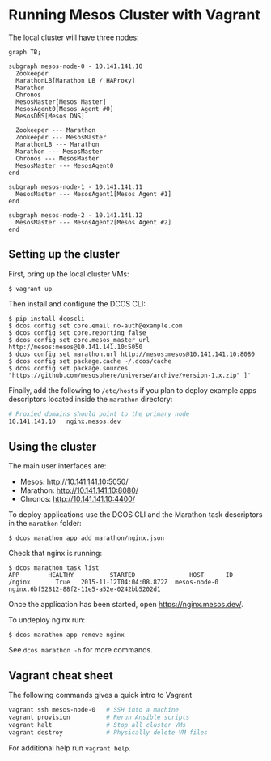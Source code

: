 # Running Mesos Cluster with Vagrant

<!-- toc -->

The local cluster will have three nodes:

```mermaid
graph TB;

subgraph mesos-node-0 - 10.141.141.10
  Zookeeper
  MarathonLB[Marathon LB / HAProxy]
  Marathon
  Chronos
  MesosMaster[Mesos Master]
  MesosAgent0[Mesos Agent #0]
  MesosDNS[Mesos DNS]

  Zookeeper --- Marathon
  Zookeeper --- MesosMaster
  MarathonLB --- Marathon
  Marathon --- MesosMaster
  Chronos --- MesosMaster
  MesosMaster --- MesosAgent0
end

subgraph mesos-node-1 - 10.141.141.11
  MesosMaster --- MesosAgent1[Mesos Agent #1]
end

subgraph mesos-node-2 - 10.141.141.12
  MesosMaster --- MesosAgent2[Mesos Agent #2]
end
```

## Setting up the cluster

First, bring up the local cluster VMs:

    $ vagrant up

Then install and configure the DCOS CLI:

    $ pip install dcoscli
    $ dcos config set core.email no-auth@example.com
    $ dcos config set core.reporting false
    $ dcos config set core.mesos_master_url http://mesos:mesos@10.141.141.10:5050
    $ dcos config set marathon.url http://mesos:mesos@10.141.141.10:8080
    $ dcos config set package.cache ~/.dcos/cache
    $ dcos config set package.sources "https://github.com/mesosphere/universe/archive/version-1.x.zip" ]'

Finally, add the following to `/etc/hosts` if you plan to deploy example apps
descriptors located inside the `marathon` directory:

```sh
# Proxied domains should point to the primary node
10.141.141.10   nginx.mesos.dev
```

## Using the cluster

The main user interfaces are:

 - Mesos:    http://10.141.141.10:5050/
 - Marathon: http://10.141.141.10:8080/
 - Chronos:  http://10.141.141.10:4400/

To deploy applications use the DCOS CLI and the Marathon task descriptors in the
`marathon` folder:

    $ dcos marathon app add marathon/nginx.json

Check that nginx is running:

    $ dcos marathon task list
    APP        HEALTHY          STARTED               HOST      ID
    /nginx       True   2015-11-12T04:04:08.872Z  mesos-node-0  nginx.6bf52812-88f2-11e5-a52e-0242bb5202d1

Once the application has been started, open https://nginx.mesos.dev/.

To undeploy nginx run:

    $ dcos marathon app remove nginx

See `dcos marathon -h` for more commands.

## Vagrant cheat sheet

The following commands gives a quick intro to Vagrant

```sh
vagrant ssh mesos-node-0   # SSH into a machine
vagrant provision          # Rerun Ansible scripts
vagrant halt               # Stop all cluster VMs
vagrant destroy            # Physically delete VM files
```

For additional help run `vagrant help`.
